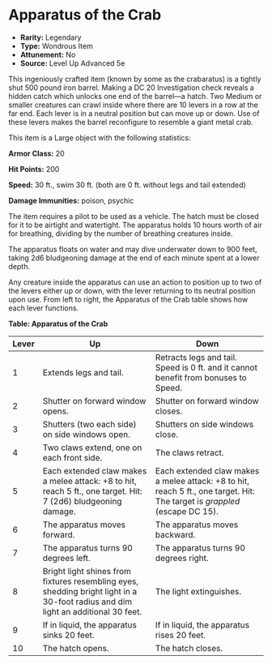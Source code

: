 # Apparatus of the Crab

- **Rarity:** Legendary
- **Type:** Wondrous Item
- **Attunement:** No
- **Source:** Level Up Advanced 5e

This ingeniously crafted item (known by some as the crabaratus) is a tightly shut 500 pound iron barrel. Making a DC 20 Investigation check reveals a hidden catch which unlocks one end of the barrel—a hatch. Two Medium or smaller creatures can crawl inside where there are 10 levers in a row at the far end. Each lever is in a neutral position but can move up or down. Use of these levers makes the barrel reconfigure to resemble a giant metal crab.

This item is a Large object with the following statistics:

**Armor Class:** 20

**Hit Points:** 200

**Speed:** 30 ft., swim 30 ft. (both are 0 ft. without legs and tail extended)

**Damage Immunities:** poison, psychic

The item requires a pilot to be used as a vehicle. The hatch must be closed for it to be airtight and watertight. The apparatus holds 10 hours worth of air for breathing, dividing by the number of breathing creatures inside.

The apparatus floats on water and may dive underwater down to 900 feet, taking 2d6 bludgeoning damage at the end of each minute spent at a lower depth.

Any creature inside the apparatus can use an action to position up to two of the levers either up or down, with the lever returning to its neutral position upon use. From left to right, the Apparatus of the Crab table shows how each lever functions.

  
**Table: Apparatus of the Crab**

| **Lever** | **Up**                                                                                                                            | **Down**                                                                                                                    |
| --------- | --------------------------------------------------------------------------------------------------------------------------------- | --------------------------------------------------------------------------------------------------------------------------- |
| 1         | Extends legs and tail.                                                                                                            | Retracts legs and tail. Speed is 0 ft. and it cannot benefit from bonuses to Speed.                                         |
| 2         | Shutter on forward window opens.                                                                                                  | Shutter on forward window closes.                                                                                           |
| 3         | Shutters (two each side) on side windows open.                                                                                    | Shutters on side windows close.                                                                                             |
| 4         | Two claws extend, one on each front side.                                                                                         | The claws retract.                                                                                                          |
| 5         | Each extended claw makes a melee attack: +8 to hit, reach 5 ft., one target. Hit: 7 (2d6) bludgeoning damage.                     | Each extended claw makes a melee attack: +8 to hit, reach 5 ft., one target. Hit: The target is _grappled_  (escape DC 15). |
| 6         | The apparatus moves forward.                                                                                                      | The apparatus moves backward.                                                                                               |
| 7         | The apparatus turns 90 degrees left.                                                                                              | The apparatus turns 90 degrees right.                                                                                       |
| 8         | Bright light shines from fixtures resembling eyes, shedding bright light in a 30-foot radius and dim light an additional 30 feet. | The light extinguishes.                                                                                                     |
| 9         | If in liquid, the apparatus sinks 20 feet.                                                                                        | If in liquid, the apparatus rises 20 feet.                                                                                  |
| 10        | The hatch opens.                                                                                                                  | The hatch closes.                                                                                                           |
